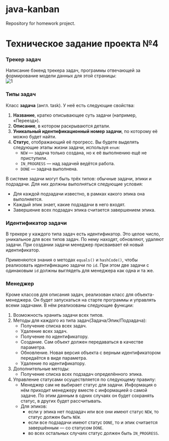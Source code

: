 # java-kanban
Repository for homework project.

# Техническое задание проекта №4


### Трекер задач


Написание бэкенд трекера задач, программы отвечающей за формирование модели данных для этой страницы:  
![1](https://pictures.s3.yandex.net/resources/Untitled-161_1702397232.png)

### Типы задач  

Класс **задача** (англ. task). У неё есть следующие свойства:  
1. **Название**, кратко описывающее суть задачи (например, «Переезд»).  
2. **Описание**, в котором раскрываются детали.  
3. **Уникальный идентификационный номер задачи**, по которому её можно будет найти.  
4. **Статус**, отображающий её прогресс. Вы будете выделять следующие этапы жизни задачи, используя `enum`:  
   - `NEW` — задача только создана, но к её выполнению ещё не приступили.  
   - `IN_PROGRESS` — над задачей ведётся работа.  
   - `DONE` — задача выполнена.  

В системе задачи могут быть трёх типов: обычные задачи, эпики и подзадачи. Для них должны выполняться следующие условия:  
* Для каждой подзадачи известно, в рамках какого эпика она выполняется.  
* Каждый эпик знает, какие подзадачи в него входят.  
* Завершение всех подзадач эпика считается завершением эпика.  

### Идентификатор задачи  
В трекере у каждого типа задач есть идентификатор. Это целое число, уникальное для всех типов задач. По нему находят, обновляют, удаляют задачи. При создании задачи менеджер присваивает ей новый идентификатор.  

Применяются знания о методах `equals()` и `hashCode()`, чтобы реализовать идентификацию задачи по `id`.  При этом две задачи с одинаковым `id` должны выглядеть для менеджера как одна и та же.  

### Менеджер  

Кроме классов для описания задач, реализован класс для объекта-менеджера. Он будет запускаться на старте программы и управлять всеми задачами. В нём реализованы следующие функции:  
1. Возможность хранить задачи всех типов. 
2. Методы для каждого из типа задач(Задача/Эпик/Подзадача):  
    - Получение списка всех задач.  
    - Удаление всех задач.  
    - Получение по идентификатору.  
    - Создание. Сам объект должен передаваться в качестве параметра.  
    - Обновление. Новая версия объекта с верным идентификатором передаётся в виде параметра.  
    - Удаление по идентификатору.
3. Дополнительные методы:  
    - Получение списка всех подзадач определённого эпика.  
4. Управление статусами осуществляется по следующему правилу:  
    - Менеджер сам не выбирает статус для задачи. Информация о нём приходит менеджеру вместе с информацией о самой задаче. По этим данным в одних случаях он будет сохранять статус, в других будет рассчитывать.  
    - Для эпиков:  
      * если у эпика нет подзадач или все они имеют статус `NEW`, то статус должен быть `NEW`.  
      * если все подзадачи имеют статус `DONE`, то и эпик считается завершённым — со статусом `DONE`.  
      * во всех остальных случаях статус должен быть `IN_PROGRESS`.  

